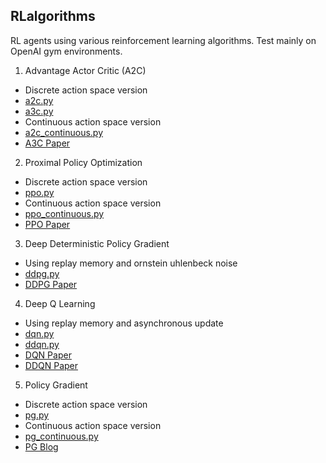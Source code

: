 ## RLalgorithms

RL agents using various reinforcement learning algorithms.
Test mainly on OpenAI gym environments.

1. Advantage Actor Critic (A2C)
- Discrete action space version
- [a2c.py](https://github.com/GaoGroupUCSD/RLalgorithms/blob/master/a2c.py)
- [a3c.py](https://github.com/GaoGroupUCSD/RLalgorithms/blob/master/a3c.py)
- Continuous action space version
- [a2c_continuous.py](https://github.com/GaoGroupUCSD/RLalgorithms/blob/master/a2c_continuous.py)
- [A3C Paper](https://arxiv.org/abs/1602.01783) 
2.  Proximal Policy Optimization 
- Discrete action space version
- [ppo.py](https://github.com/GaoGroupUCSD/RLalgorithms/blob/master/ppo.py)
- Continuous action space version
- [ppo_continuous.py](https://github.com/GaoGroupUCSD/RLalgorithms/blob/master/ppo_continuous.py)
- [PPO Paper](https://arxiv.org/abs/1707.06347)
3. Deep Deterministic Policy Gradient
- Using replay memory and ornstein uhlenbeck noise
- [ddpg.py](https://github.com/GaoGroupUCSD/RLalgorithms/blob/master/ddpg.py)
- [DDPG Paper](https://arxiv.org/abs/1509.02971)
4. Deep Q Learning
- Using replay memory and asynchronous update
- [dqn.py](https://github.com/GaoGroupUCSD/RLalgorithms/blob/master/dqn.py)
- [ddqn.py](https://github.com/GaoGroupUCSD/RLalgorithms/blob/master/ddqn.py)
- [DQN Paper](https://arxiv.org/abs/1312.5602)
- [DDQN Paper](https://arxiv.org/abs/1509.06461)
5. Policy Gradient
- Discrete action space version
- [pg.py](https://github.com/GaoGroupUCSD/RLalgorithms/blob/master/pg.py)
- Continuous action space version
- [pg_continuous.py](https://github.com/GaoGroupUCSD/RLalgorithms/blob/master/pg_continuous.py)
- [PG Blog](http://karpathy.github.io/2016/05/31/rl/)

